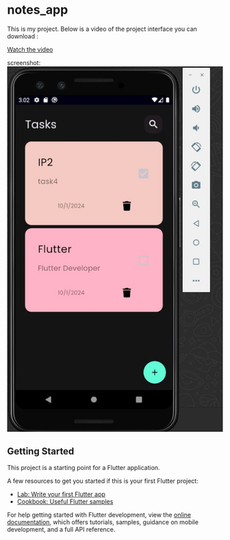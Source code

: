 # notes_app

This is my project. Below is a video of the project interface you can download :


[Watch the video](https://github.com/24shrouk/notes_app/blob/main/VID-20241001-WA0001.mp4.mp4)



 screenshot:
![Image Alt Text](https://github.com/24shrouk/notes_app/blob/main/IMG-20241001-WA0000.jpg)

## Getting Started

This project is a starting point for a Flutter application.

A few resources to get you started if this is your first Flutter project:

- [Lab: Write your first Flutter app](https://docs.flutter.dev/get-started/codelab)
- [Cookbook: Useful Flutter samples](https://docs.flutter.dev/cookbook)

For help getting started with Flutter development, view the
[online documentation](https://docs.flutter.dev/), which offers tutorials,
samples, guidance on mobile development, and a full API reference.
